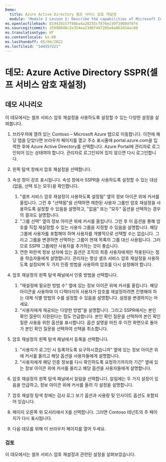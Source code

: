 ```yaml
---
Demo:
  title: Azure Active Directory 셀프 서비스 암호 재설정
  module: 'Module 2 Lesson 2: Describe the capabilities of Microsoft Identity and access management solutions: Describe the different authentication methods of Azure AD'
ms.openlocfilehash: 819439157f86ba4a28255cf876e239f3960df8f4
ms.sourcegitcommit: 25998048c2e354ea23d6f497205e8a062d34ac80
ms.translationtype: HT
ms.contentlocale: ko-KR
ms.lasthandoff: 05/04/2022
ms.locfileid: "144557221"
---
```

# <a name="demo-azure-active-directory-self-service-password-reset-sspr"></a>데모: Azure Active Directory SSPR(셀프 서비스 암호 재설정)

## <a name="demo-scenario"></a>데모 시나리오

이 데모에서는 셀프 서비스 암호 재설정을 사용하도록 설정할 수 있는 다양한 설정을 살펴봅니다.

1. 브라우저에 열려 있는 Contoso – Microsoft Azure 탭으로 이동합니다. 이전에 해당 탭을 닫았다면 브라우저 페이지를 열고 주소 표시줄에 portal.azure.com을 입력한 후에 Azure Active Directory를 선택합니다. Azure Portal에 관리자로 로그인되어 있는 상태여야 합니다. 관리자로 로그인되어 있지 않으면 다시 로그인합니다.

1. 왼쪽 탐색 창에서 암호 재설정을 선택합니다.

1. 속성 창이 강조 표시됩니다.  속성 창에서 SSPR을 사용하도록 설정할 수 있는 대상(없음, 선택 또는 모두)을 확인합니다.
    1. "셀프 서비스 암호 재설정이 사용하도록 설정됨" 옆의 정보 아이콘 위에 커서를 올립니다. 그런 후 "선택됨"을 선택하면 제한된 사용자 그룹만 암호 재설정을 사용하도록 설정할 수 있음을 설명하고, "없음" 또는 "모두" 옵션을 선택하는 경우의 결과도 설명합니다.
    1. "그룹 선택" 옆의 정보 아이콘 위에 커서를 올립니다. 그런 후 이 옵션을 통해 암호를 직접 재설정할 수 있는 사용자 그룹을 지정할 수 있음을 설명합니다.   해당 그룹에 사용자를 포함해야 하며 사용자를 개별적으로 선택할 수는 없습니다.  그리고 그룹을 변경하면 선택하는 그룹이 현재 목록의 그룹 대신 사용됩니다.  그러므로 SSPR 그룹에만 사용자를 추가하는 것이 좋습니다.
    1. 연한 파란색 정보 상자에 있는 옵션은 조직의 최종 사용자에게만 적용된다는 점을 학습자들에게 설명합니다. 관리자는 항상 셀프 서비스 암호 재설정을 사용하도록 설정되며 두 가지 인증 방법을 사용하여 암호를 다시 설정해야 합니다.

1. 암호 재설정의 왼쪽 탐색 패널에서 인증 방법을 선택합니다.
    1. "재설정에 필요한 방법 수" 옆에 있는 정보 아이콘 위에 커서를 올립니다.  해당 아이콘을 사용하여 이 디렉터리의 사용자가 암호를 재설정하려면 진행해야 하는 대체 식별 방법의 수를 설정할 수 있음을 설명합니다.   설정을 변경하지는 마세요.
    1. "사용자에게 제공되는 다양한 방법"을 설명합니다. 그리고 SSPR에서는 본인 확인 질문이 지원된다는 점도 언급합니다. 본인 확인 질문을 선택하여 본인 확인 질문 사용을 위한 옵션을 표시합니다. 옵션 설명을 마친 후 이전 화면으로 돌아가 본인 확인 질문을 선택하여 선택을 취소합니다.

1. 암호 재설정의 왼쪽 탐색 패널에서 등록을 선택합니다.
    1. "사용자가 로그인 시 등록하도록 요구하시겠습니까" 옆에 있는 정보 아이콘 위에 커서를 올리고   해당 옵션을 사용자들에게 설명합니다.  
    1. "사용자에게 해당 인증 정보를 다시 확인하도록 요청하기까지의 기간" 옆에 있는 정보 아이콘 위에 커서를 올리고   해당 옵션을 사용자들에게 설명합니다.  

1. 암호 재설정의 왼쪽 탐색 패널에서 알림을 선택합니다.  알림에는 두 가지 설정이 있음을 언급하고, 정보 아이콘 위에 커서를 올려 각 설정을 설명합니다.

1. 암호 재설정 탐색 창에는 감사 로그 보기 옵션과 사용량 및 인사이트 옵션도 포함되어 있습니다.

1. 페이지 오른쪽 위 모서리에서 X를 선택합니다. 그러면 Contoso 테넌트의 주 페이지가 다시 표시됩니다.

1. 다음 데모를 위해 이 브라우저 페이지를 열어 두세요.

### <a name="review"></a>검토

이 데모에서는 셀프 서비스 암호 재설정과 관련된 설정을 살펴보았습니다.
